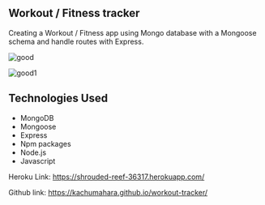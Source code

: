 ## Workout / Fitness tracker

Creating a Workout / Fitness app using  Mongo database with a Mongoose schema and handle routes with Express.

![good](https://user-images.githubusercontent.com/42631863/77965888-e0c6b080-7296-11ea-9c3a-2818d509e229.jpg)

![good1](https://user-images.githubusercontent.com/42631863/77965908-e9b78200-7296-11ea-826e-0226ced65dd7.jpg)

## Technologies Used
* MongoDB
* Mongoose
* Express
* Npm packages
* Node.js
* Javascript

Heroku Link: https://shrouded-reef-36317.herokuapp.com/

Github link: https://kachumahara.github.io/workout-tracker/